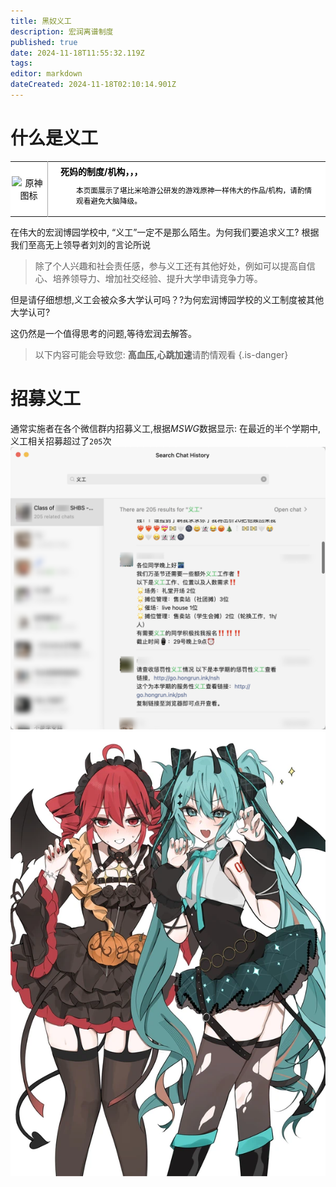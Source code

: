 ```yaml
---
title: 黑奴义工
description: 宏润离谱制度
published: true
date: 2024-11-18T11:55:32.119Z
tags: 
editor: markdown
dateCreated: 2024-11-18T02:10:14.901Z
---
```


# 什么是义工
<table class="custom-table" style="background-color: #FFFFFF; color: #000000;">
  <tr>
    <td style="width: 55px; padding: 2px; text-align: center; border-right:1px solid #AAA;">
      <img src="https://photo.vteamer.cc/i/2024/11/18/ia544o.png" alt="原神图标" />
    </td>
    <td style="padding: 5px 20px;">
      <b>死妈的制度/机构，，，</b>
    <div style="font-size: smaller; margin: 2px 0px 2px 25px;">
        <p>本页面展示了堪比米哈游公研发的游戏原神一样伟大的作品/机构，请酌情观看避免大脑降级。</p>
      </div>
    </td>
  </tr>
</table>

在伟大的宏润博园学校中, “义工”一定不是那么陌生。为何我们要追求义工? 根据我们至高无上领导者刘刘的言论所说

> 除了个人兴趣和社会责任感，参与义工还有其他好处，例如可以提高自信心、培养领导力、增加社交经验、提升大学申请竞争力等。

但是请仔细想想,义工会被众多大学认可吗？?为何宏润博园学校的义工制度被其他大学认可?

这仍然是一个值得思考的问题,等待宏润去解答。

> 以下内容可能会导致您: **高血压,心跳加速**请酌情观看
{.is-danger}

# 招募义工
通常实施者在各个微信群内招募义工,根据*MSWG*数据显示:
在最近的半个学期中,义工相关招募超过了`205`次
![qq_1731895660145.png](/service-hour/qq_1731895660145.png)
![muku_helloween.png](/muku_helloween.png)




